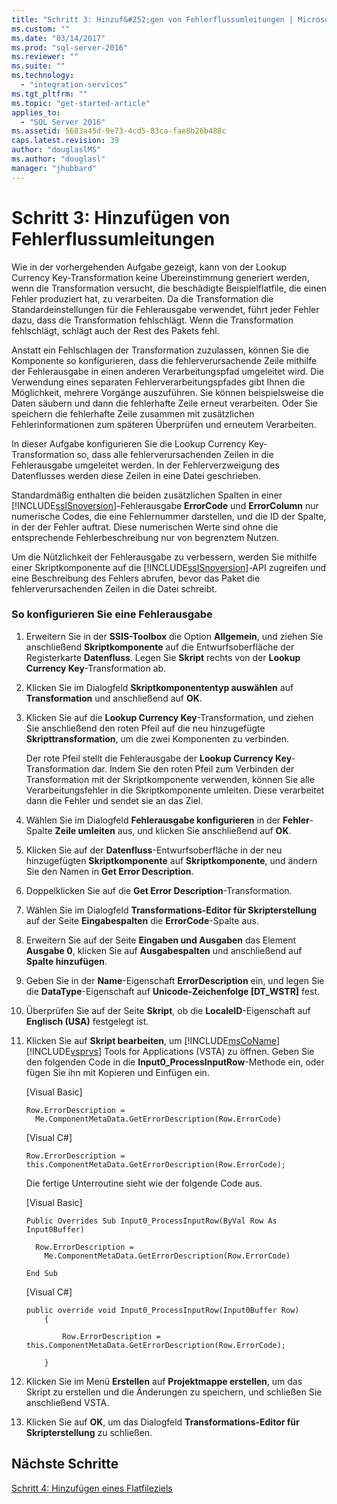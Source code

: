 ```yaml
---
title: "Schritt 3: Hinzuf&#252;gen von Fehlerflussumleitungen | Microsoft Docs"
ms.custom: ""
ms.date: "03/14/2017"
ms.prod: "sql-server-2016"
ms.reviewer: ""
ms.suite: ""
ms.technology: 
  - "integration-services"
ms.tgt_pltfrm: ""
ms.topic: "get-started-article"
applies_to: 
  - "SQL Server 2016"
ms.assetid: 5683a45d-9e73-4cd5-83ca-fae8b26b488c
caps.latest.revision: 39
author: "douglaslMS"
ms.author: "douglasl"
manager: "jhubbard"
---
```

# Schritt 3: Hinzuf&#252;gen von Fehlerflussumleitungen
Wie in der vorhergehenden Aufgabe gezeigt, kann von der Lookup Currency Key-Transformation keine Übereinstimmung generiert werden, wenn die Transformation versucht, die beschädigte Beispielflatfile, die einen Fehler produziert hat, zu verarbeiten. Da die Transformation die Standardeinstellungen für die Fehlerausgabe verwendet, führt jeder Fehler dazu, dass die Transformation fehlschlägt. Wenn die Transformation fehlschlägt, schlägt auch der Rest des Pakets fehl.  
  
Anstatt ein Fehlschlagen der Transformation zuzulassen, können Sie die Komponente so konfigurieren, dass die fehlerverursachende Zeile mithilfe der Fehlerausgabe in einen anderen Verarbeitungspfad umgeleitet wird. Die Verwendung eines separaten Fehlerverarbeitungspfades gibt Ihnen die Möglichkeit, mehrere Vorgänge auszuführen. Sie können beispielsweise die Daten säubern und dann die fehlerhafte Zeile erneut verarbeiten. Oder Sie speichern die fehlerhafte Zeile zusammen mit zusätzlichen Fehlerinformationen zum späteren Überprüfen und erneutem Verarbeiten.  
  
In dieser Aufgabe konfigurieren Sie die Lookup Currency Key-Transformation so, dass alle fehlerverursachenden Zeilen in die Fehlerausgabe umgeleitet werden. In der Fehlerverzweigung des Datenflusses werden diese Zeilen in eine Datei geschrieben.  
  
Standardmäßig enthalten die beiden zusätzlichen Spalten in einer [!INCLUDE[ssISnoversion](../includes/ssisnoversion-md.md)]-Fehlerausgabe **ErrorCode** und **ErrorColumn** nur numerische Codes, die eine Fehlernummer darstellen, und die ID der Spalte, in der der Fehler auftrat. Diese numerischen Werte sind ohne die entsprechende Fehlerbeschreibung nur von begrenztem Nutzen.  
  
Um die Nützlichkeit der Fehlerausgabe zu verbessern, werden Sie mithilfe einer Skriptkomponente auf die [!INCLUDE[ssISnoversion](../includes/ssisnoversion-md.md)]-API zugreifen und eine Beschreibung des Fehlers abrufen, bevor das Paket die fehlerverursachenden Zeilen in die Datei schreibt.  
  
### So konfigurieren Sie eine Fehlerausgabe  
  
1.  Erweitern Sie in der **SSIS-Toolbox** die Option **Allgemein**, und ziehen Sie anschließend **Skriptkomponente** auf die Entwurfsoberfläche der Registerkarte **Datenfluss**. Legen Sie **Skript** rechts von der **Lookup Currency Key**-Transformation ab.  
  
2.  Klicken Sie im Dialogfeld **Skriptkomponententyp auswählen** auf **Transformation** und anschließend auf **OK**.  
  
3.  Klicken Sie auf die **Lookup Currency Key**-Transformation, und ziehen Sie anschließend den roten Pfeil auf die neu hinzugefügte **Skripttransformation**, um die zwei Komponenten zu verbinden.  
  
    Der rote Pfeil stellt die Fehlerausgabe der **Lookup Currency Key**-Transformation dar. Indem Sie den roten Pfeil zum Verbinden der Transformation mit der Skriptkomponente verwenden, können Sie alle Verarbeitungsfehler in die Skriptkomponente umleiten. Diese verarbeitet dann die Fehler und sendet sie an das Ziel.  
  
4.  Wählen Sie im Dialogfeld **Fehlerausgabe konfigurieren** in der **Fehler**-Spalte **Zeile umleiten** aus, und klicken Sie anschließend auf **OK**.  
  
5.  Klicken Sie auf der **Datenfluss**-Entwurfsoberfläche in der neu hinzugefügten **Skriptkomponente** auf **Skriptkomponente**, und ändern Sie den Namen in **Get Error Description**.  
  
6.  Doppelklicken Sie auf die **Get Error Description**-Transformation.  
  
7.  Wählen Sie im Dialogfeld **Transformations-Editor für Skripterstellung** auf der Seite **Eingabespalten** die **ErrorCode**-Spalte aus.  
  
8.  Erweitern Sie auf der Seite **Eingaben und Ausgaben** das Element **Ausgabe 0**, klicken Sie auf **Ausgabespalten** und anschließend auf **Spalte hinzufügen**.  
  
9. Geben Sie in der **Name**-Eigenschaft **ErrorDescription** ein, und legen Sie die **DataType**-Eigenschaft auf **Unicode-Zeichenfolge [DT_WSTR]** fest.  
  
10. Überprüfen Sie auf der Seite **Skript**, ob die **LocaleID**-Eigenschaft auf **Englisch (USA)** festgelegt ist.  
  
11. Klicken Sie auf **Skript bearbeiten**, um [!INCLUDE[msCoName](../includes/msconame-md.md)] [!INCLUDE[vsprvs](../includes/vsprvs-md.md)] Tools for Applications (VSTA) zu öffnen. Geben Sie den folgenden Code in die **Input0_ProcessInputRow**-Methode ein, oder fügen Sie ihn mit Kopieren und Einfügen ein.  
  
    [Visual Basic]  
  
    ```  
    Row.ErrorDescription =   
      Me.ComponentMetaData.GetErrorDescription(Row.ErrorCode)  
    ```  
  
    [Visual C#]  
  
    ```  
    Row.ErrorDescription = this.ComponentMetaData.GetErrorDescription(Row.ErrorCode);  
    ```  
  
    Die fertige Unterroutine sieht wie der folgende Code aus.  
  
    [Visual Basic]  
  
    ```  
    Public Overrides Sub Input0_ProcessInputRow(ByVal Row As Input0Buffer)  
  
      Row.ErrorDescription =   
        Me.ComponentMetaData.GetErrorDescription(Row.ErrorCode)  
  
    End Sub  
    ```  
  
    [Visual C#]  
  
    ```  
    public override void Input0_ProcessInputRow(Input0Buffer Row)  
        {  
  
            Row.ErrorDescription = this.ComponentMetaData.GetErrorDescription(Row.ErrorCode);  
  
        }  
    ```  
  
12. Klicken Sie im Menü **Erstellen** auf **Projektmappe erstellen**, um das Skript zu erstellen und die Änderungen zu speichern, und schließen Sie anschließend VSTA.  
  
13. Klicken Sie auf **OK**, um das Dialogfeld **Transformations-Editor für Skripterstellung** zu schließen.  
  
## Nächste Schritte  
[Schritt 4: Hinzufügen eines Flatfileziels](../integration-services/step-4-adding-a-flat-file-destination.md)  
  
  
  
